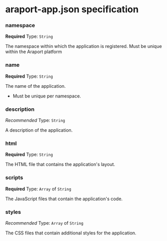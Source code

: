 # araport-app.json specification

### namespace

**Required**
Type: `String`

The namespace within which the application is registered. Must be unique within
the Araport platform

### name

**Required**
Type: `String`

The name of the application.

- Must be unique per namespace.

### description

*Recommended*
Type: `String`

A description of the application.

### html

**Required**
Type: `String`

The HTML file that contains the application's layout.

### scripts

**Required**
Type: `Array` of `String`

The JavaScript files that contain the application's code.

### styles

*Recommended*
Type: `Array` of `String`

The CSS files that contain additional styles for the application.
